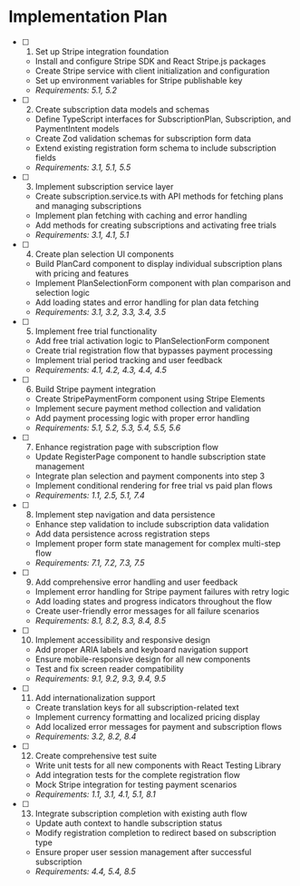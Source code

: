 # Implementation Plan

- [ ] 1. Set up Stripe integration foundation

  - Install and configure Stripe SDK and React Stripe.js packages
  - Create Stripe service with client initialization and configuration
  - Set up environment variables for Stripe publishable key
  - _Requirements: 5.1, 5.2_

- [ ] 2. Create subscription data models and schemas

  - Define TypeScript interfaces for SubscriptionPlan, Subscription, and PaymentIntent models
  - Create Zod validation schemas for subscription form data
  - Extend existing registration form schema to include subscription fields
  - _Requirements: 3.1, 5.1, 5.5_

- [ ] 3. Implement subscription service layer

  - Create subscription.service.ts with API methods for fetching plans and managing subscriptions
  - Implement plan fetching with caching and error handling
  - Add methods for creating subscriptions and activating free trials
  - _Requirements: 3.1, 4.1, 5.1_

- [ ] 4. Create plan selection UI components

  - Build PlanCard component to display individual subscription plans with pricing and features
  - Implement PlanSelectionForm component with plan comparison and selection logic
  - Add loading states and error handling for plan data fetching
  - _Requirements: 3.1, 3.2, 3.3, 3.4, 3.5_

- [ ] 5. Implement free trial functionality

  - Add free trial activation logic to PlanSelectionForm component
  - Create trial registration flow that bypasses payment processing
  - Implement trial period tracking and user feedback
  - _Requirements: 4.1, 4.2, 4.3, 4.4, 4.5_

- [ ] 6. Build Stripe payment integration

  - Create StripePaymentForm component using Stripe Elements
  - Implement secure payment method collection and validation
  - Add payment processing logic with proper error handling
  - _Requirements: 5.1, 5.2, 5.3, 5.4, 5.5, 5.6_

- [ ] 7. Enhance registration page with subscription flow

  - Update RegisterPage component to handle subscription state management
  - Integrate plan selection and payment components into step 3
  - Implement conditional rendering for free trial vs paid plan flows
  - _Requirements: 1.1, 2.5, 5.1, 7.4_

- [ ] 8. Implement step navigation and data persistence

  - Enhance step validation to include subscription data validation
  - Add data persistence across registration steps
  - Implement proper form state management for complex multi-step flow
  - _Requirements: 7.1, 7.2, 7.3, 7.5_

- [ ] 9. Add comprehensive error handling and user feedback

  - Implement error handling for Stripe payment failures with retry logic
  - Add loading states and progress indicators throughout the flow
  - Create user-friendly error messages for all failure scenarios
  - _Requirements: 8.1, 8.2, 8.3, 8.4, 8.5_

- [ ] 10. Implement accessibility and responsive design

  - Add proper ARIA labels and keyboard navigation support
  - Ensure mobile-responsive design for all new components
  - Test and fix screen reader compatibility
  - _Requirements: 9.1, 9.2, 9.3, 9.4, 9.5_

- [ ] 11. Add internationalization support

  - Create translation keys for all subscription-related text
  - Implement currency formatting and localized pricing display
  - Add localized error messages for payment and subscription flows
  - _Requirements: 3.2, 8.2, 8.4_

- [ ] 12. Create comprehensive test suite

  - Write unit tests for all new components with React Testing Library
  - Add integration tests for the complete registration flow
  - Mock Stripe integration for testing payment scenarios
  - _Requirements: 1.1, 3.1, 4.1, 5.1, 8.1_

- [ ] 13. Integrate subscription completion with existing auth flow
  - Update auth context to handle subscription status
  - Modify registration completion to redirect based on subscription type
  - Ensure proper user session management after successful subscription
  - _Requirements: 4.4, 5.4, 8.5_
